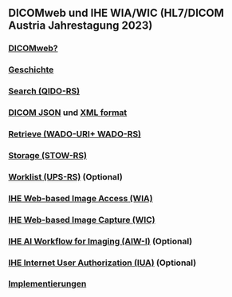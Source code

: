 ## DICOMweb und IHE WIA/WIC (HL7/DICOM Austria Jahrestagung 2023)

### [DICOMweb?](README.md)
### [Geschichte](README.md#history)
### [Search (QIDO-RS)](README.md#qido-rs)
### [DICOM JSON](README.md#dicom_json_format) und [XML format](README.md#dicom_xml_format)
### [Retrieve (WADO-URI](README.md#wado-uri)[+ WADO-RS)](README.md#wado-rs)
### [Storage (STOW-RS)](README.md#stow-rs)
### [Worklist (UPS-RS)](README.md#ups-rs) (Optional)
### [IHE Web-based Image Access (WIA)]()
### [IHE Web-based Image Capture (WIC)]()
### [IHE AI Workflow for Imaging (AIW-I)]() (Optional)
### [IHE Internet User Authorization (IUA)]() (Optional)
### [Implementierungen]()
